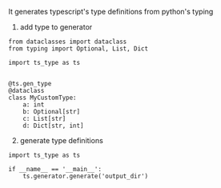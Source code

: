 It generates typescript's type definitions from python's typing


1. add type to generator

```py3
from dataclasses import dataclass
from typing import Optional, List, Dict

import ts_type as ts


@ts.gen_type
@dataclass
class MyCustomType:
    a: int
    b: Optional[str]
    c: List[str]
    d: Dict[str, int]
```

2. generate type definitions

```py3
import ts_type as ts

if __name__ == '__main__':
    ts.generator.generate('output_dir')
```
